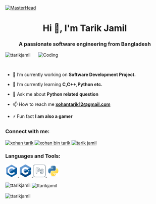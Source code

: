[![MasterHead](https://user-images.githubusercontent.com/74038190/241765440-80728820-e06b-4f96-9c9e-9df46f0cc0a5.gif)](https://rishavchanda.io)
<h1 align="center">Hi 👋, I'm Tarik Jamil</h1>
<h3 align="center">A passionate software engineering from Bangladesh</h3>
<img align="right" alt="Coding" width="400" src="https://camo.githubusercontent.com/19db51af5f90f1b152bc0b9078f5fe97053955be5074f03f17019c70345bdcdb/68747470733a2f2f6d69726f2e6d656469756d2e636f6d2f6d61782f313336302f302a37513379765349765f7430696f4a2d5a2e676966"

<p align="left"> <img src="https://komarev.com/ghpvc/?username=ttarikjamil&label=Profile%20views&color=0e75b6&style=flat" alt="ttarikjamil" /> </p>

<p align="left"> <a href="https://twitter.com/" target="blank"><img src="https://img.shields.io/twitter/follow/?logo=twitter&style=for-the-badge" alt="" /></a> </p>

- 🔭 I’m currently working on **Software Development Project.**

- 🌱 I’m currently learning **C,C++,Python etc.**

- 💬 Ask me about **Python related question**

- 📫 How to reach me **xohantarik12@gmail.com**

- ⚡ Fun fact **I am also a gamer**

<h3 align="left">Connect with me:</h3>
<p align="left">
<a href="https://linkedin.com/in/xohan tarik" target="blank"><img align="center" src="https://raw.githubusercontent.com/rahuldkjain/github-profile-readme-generator/master/src/images/icons/Social/linked-in-alt.svg" alt="xohan tarik" height="30" width="40" /></a>
<a href="https://fb.com/xohan bin tarik" target="blank"><img align="center" src="https://raw.githubusercontent.com/rahuldkjain/github-profile-readme-generator/master/src/images/icons/Social/facebook.svg" alt="xohan bin tarik" height="30" width="40" /></a>
<a href="https://www.leetcode.com/tarik jamil" target="blank"><img align="center" src="https://raw.githubusercontent.com/rahuldkjain/github-profile-readme-generator/master/src/images/icons/Social/leet-code.svg" alt="tarik jamil" height="30" width="40" /></a>
</p>

<h3 align="left">Languages and Tools:</h3>
<p align="left"> <a href="https://www.cprogramming.com/" target="_blank" rel="noreferrer"> <img src="https://raw.githubusercontent.com/devicons/devicon/master/icons/c/c-original.svg" alt="c" width="40" height="40"/> </a> <a href="https://www.w3schools.com/cpp/" target="_blank" rel="noreferrer"> <img src="https://raw.githubusercontent.com/devicons/devicon/master/icons/cplusplus/cplusplus-original.svg" alt="cplusplus" width="40" height="40"/> </a> <a href="https://www.photoshop.com/en" target="_blank" rel="noreferrer"> <img src="https://raw.githubusercontent.com/devicons/devicon/master/icons/photoshop/photoshop-line.svg" alt="photoshop" width="40" height="40"/> </a> <a href="https://www.python.org" target="_blank" rel="noreferrer"> <img src="https://raw.githubusercontent.com/devicons/devicon/master/icons/python/python-original.svg" alt="python" width="40" height="40"/> </a> </p>

<p><img align="left" src="https://github-readme-stats.vercel.app/api/top-langs?username=ttarikjamil&show_icons=true&locale=en&layout=compact" alt="ttarikjamil" /></p>

<p>&nbsp;<img align="center" src="https://github-readme-stats.vercel.app/api?username=ttarikjamil&show_icons=true&locale=en" alt="ttarikjamil" /></p>

<p><img align="center" src="https://github-readme-streak-stats.herokuapp.com/?user=ttarikjamil&" alt="ttarikjamil" /></p>
